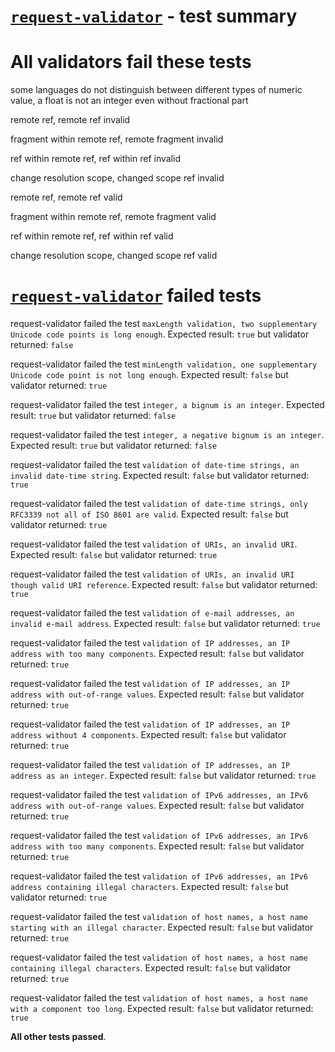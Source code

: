 # [`request-validator`](https://github.com/bugventure/request-validator) - test summary

# All validators fail these tests

some languages do not distinguish between different types of numeric value, a float is not an integer even without fractional part

remote ref, remote ref invalid

fragment within remote ref, remote fragment invalid

ref within remote ref, ref within ref invalid

change resolution scope, changed scope ref invalid

remote ref, remote ref valid

fragment within remote ref, remote fragment valid

ref within remote ref, ref within ref valid

change resolution scope, changed scope ref valid


# [`request-validator`](https://github.com/bugventure/request-validator) failed tests

request-validator failed the test `maxLength validation, two supplementary Unicode code points is long enough`. Expected result: `true` but validator returned: `false`

request-validator failed the test `minLength validation, one supplementary Unicode code point is not long enough`. Expected result: `false` but validator returned: `true`

request-validator failed the test `integer, a bignum is an integer`. Expected result: `true` but validator returned: `false`

request-validator failed the test `integer, a negative bignum is an integer`. Expected result: `true` but validator returned: `false`

request-validator failed the test `validation of date-time strings, an invalid date-time string`. Expected result: `false` but validator returned: `true`

request-validator failed the test `validation of date-time strings, only RFC3339 not all of ISO 8601 are valid`. Expected result: `false` but validator returned: `true`

request-validator failed the test `validation of URIs, an invalid URI`. Expected result: `false` but validator returned: `true`

request-validator failed the test `validation of URIs, an invalid URI though valid URI reference`. Expected result: `false` but validator returned: `true`

request-validator failed the test `validation of e-mail addresses, an invalid e-mail address`. Expected result: `false` but validator returned: `true`

request-validator failed the test `validation of IP addresses, an IP address with too many components`. Expected result: `false` but validator returned: `true`

request-validator failed the test `validation of IP addresses, an IP address with out-of-range values`. Expected result: `false` but validator returned: `true`

request-validator failed the test `validation of IP addresses, an IP address without 4 components`. Expected result: `false` but validator returned: `true`

request-validator failed the test `validation of IP addresses, an IP address as an integer`. Expected result: `false` but validator returned: `true`

request-validator failed the test `validation of IPv6 addresses, an IPv6 address with out-of-range values`. Expected result: `false` but validator returned: `true`

request-validator failed the test `validation of IPv6 addresses, an IPv6 address with too many components`. Expected result: `false` but validator returned: `true`

request-validator failed the test `validation of IPv6 addresses, an IPv6 address containing illegal characters`. Expected result: `false` but validator returned: `true`

request-validator failed the test `validation of host names, a host name starting with an illegal character`. Expected result: `false` but validator returned: `true`

request-validator failed the test `validation of host names, a host name containing illegal characters`. Expected result: `false` but validator returned: `true`

request-validator failed the test `validation of host names, a host name with a component too long`. Expected result: `false` but validator returned: `true`

**All other tests passed**.
